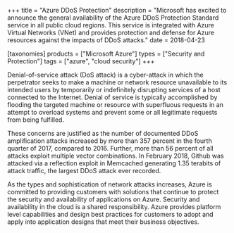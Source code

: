 +++
title = "Azure DDoS Protection"
description = "Microsoft has excited to announce the general availability of the Azure DDoS Protection Standard service in all public cloud regions. This service is integrated with Azure Virtual Networks (VNet) and provides protection and defense for Azure resources against the impacts of DDoS attacks."
date = 2018-04-23

[taxonomies]
products = ["Microsoft Azure"]
types = ["Security and Protection"]
tags = ["azure", "cloud security"]
+++

Denial-of-service attack (DoS attack) is a cyber-attack in which the
perpetrator seeks to make a machine or network resource unavailable to
its intended users by temporarily or indefinitely disrupting services of
a host connected to the Internet. Denial of service is typically
accomplished by flooding the targeted machine or resource with
superfluous requests in an attempt to overload systems and prevent some
or all legitimate requests from being fulfilled.

These concerns are justified as the number of documented DDoS
amplification attacks increased by more than 357 percent in the fourth
quarter of 2017, compared to 2016. Further, more than 56 percent of all
attacks exploit multiple vector combinations. In February 2018, Github
was attacked via a reflection exploit in Memcached generating 1.35
terabits of attack traffic, the largest DDoS attack ever recorded.

As the types and sophistication of network attacks increases, Azure is
committed to providing customers with solutions that continue to protect
the security and availability of applications on Azure. Security and
availability in the cloud is a shared responsibility. Azure provides
platform level capabilities and design best practices for customers to
adopt and apply into application designs that meet their business
objectives.